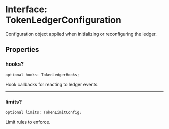 # Interface: TokenLedgerConfiguration

Configuration object applied when initializing or reconfiguring the ledger.

## Properties

### hooks?

```ts
optional hooks: TokenLedgerHooks;
```

Hook callbacks for reacting to ledger events.

***

### limits?

```ts
optional limits: TokenLimitConfig;
```

Limit rules to enforce.
